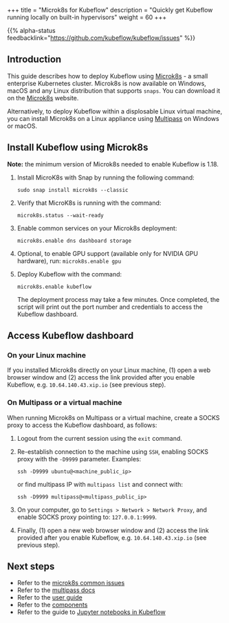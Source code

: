 +++
title = "Microk8s for Kubeflow"
description = "Quickly get Kubeflow running locally on built-in hypervisors"
weight = 60
+++

{{% alpha-status 
  feedbacklink="https://github.com/kubeflow/kubeflow/issues" %}}

## Introduction

This guide describes how to deploy Kubeflow using [Microk8s](https://microk8s.io/) - a small enterprise Kubernetes cluster. Microk8s is now available on Windows, macOS and any Linux distribution that supports `snaps`. You can download it on the [Microk8s](https://microk8s.io/) website.

Alternatively, to deploy Kubeflow within a displosable Linux virtual machine, you can install Microk8s on a Linux appliance using [Multipass](https://multipass.run/) on Windows or macOS.

## Install Kubeflow using Microk8s

**Note:** the minimum version of Microk8s needed to enable Kubeflow is 1.18.

1. Install MicroK8s with Snap by running the following command:

    ```
    sudo snap install microk8s --classic
    ```

2. Verify that MicroK8s is running with the command:

    ```
    microk8s.status --wait-ready
    ```

3. Enable common services on your Microk8s deployment:

    ```
    microk8s.enable dns dashboard storage
    ```

4. Optional, to enable GPU support (available only for NVIDIA GPU hardware), run: `microk8s.enable gpu`

5. Deploy Kubeflow with the command:

    ```
    microk8s.enable kubeflow
    ```

    The deployment process may take a few minutes. Once completed, the script will print out the port number and credentials to access the Kubeflow dashboard.

## Access Kubeflow dashboard

### On your Linux machine
If you installed Microk8s directly on your Linux machine, (1) open a web browser window and (2) access the link provided after you enable Kubeflow, e.g. `10.64.140.43.xip.io` (see previous step).

### On Multipass or a virtual machine
When running Microk8s on Multipass or a virtual machine, create a SOCKS proxy to access the Kubeflow dashboard, as follows:

1. Logout from the current session using the `exit` command.
2. Re-establish connection to the machine using `SSH`, enabling SOCKS proxy with the `-D9999` parameter. Examples:

    ```
    ssh -D9999 ubuntu@<machine_public_ip>
    ```

    or find multipass IP with `multipass list` and connect with:

    ```
    ssh -D9999 multipass@<multipass_public_ip>
    ```

3. On your computer, go to `Settings > Network > Network Proxy`, and enable SOCKS proxy pointing to: `127.0.0.1:9999`.

4. Finally, (1) open a new web browser window and (2) access the link provided after you enable Kubeflow, e.g. `10.64.140.43.xip.io` (see previous step).

## Next steps

* Refer to the [microk8s common issues](https://microk8s.io/docs/troubleshooting)
* Refer to the [multipass docs](https://multipass.run/docs)
* Refer to the [user guide](/docs/)
* Refer to the [components](/docs/components/)
* Refer to the guide to [Jupyter notebooks in Kubeflow](/docs/notebooks/)
